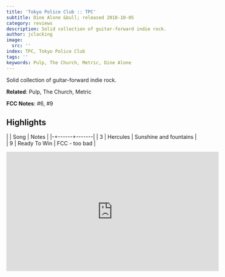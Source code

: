 ```yaml
---
title: 'Tokyo Police Club :: TPC'
subtitle: Dine Alone &bull; released 2018-10-05
category: reviews
description: Solid collection of guitar-forward indie rock.
author: jclacking
image:
  src: ''
index: TPC, Tokyo Police Club
tags: ''
keywords: Pulp, The Church, Metric, Dine Alone
---
```

Solid collection of guitar-forward indie rock.<!--more-->

**Related**: Pulp, The Church, Metric

**FCC Notes**: #6, #9

## Highlights

| | Song | Notes |
|-+------+-------|
| 3 | Hercules | Sunshine and fountains |
| 9 | Ready To Win | FCC - too bad |

<div class="tlo-detail-video"><iframe width="560" height="315" src="https://www.youtube.com/embed/2e7QR-SekHI" frameborder="0" allow="autoplay; encrypted-media" allowfullscreen></iframe></div>


